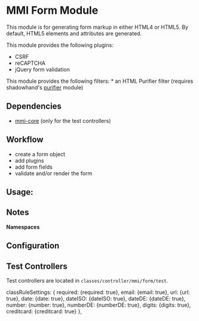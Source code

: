 # MMI Form Module

This module is for generating form markup in either HTML4 or HTML5.
By default, HTML5 elements and attributes are generated.

This module provides the following plugins:

* CSRF
* reCAPTCHA
* jQuery form validation

This module provides the following filters:
	* an HTML Purifier filter (requires shadowhand's [purifier](http://github.com/shadowhand/purifier.git) module)

## Dependencies

* [mmi-core](http://github.com/memakeit/mmi-core) (only for the test controllers)

## Workflow

* create a form object
* add plugins
* add form fields
* validate and/or render the form

## Usage:

## Notes

**Namespaces**


## Configuration

## Test Controllers
Test controllers are located in `classes/controller/mmi/form/test`.



classRuleSettings: {
	required: {required: true},
	email: {email: true},
	url: {url: true},
	date: {date: true},
	dateISO: {dateISO: true},
	dateDE: {dateDE: true},
	number: {number: true},
	numberDE: {numberDE: true},
	digits: {digits: true},
	creditcard: {creditcard: true}
},
